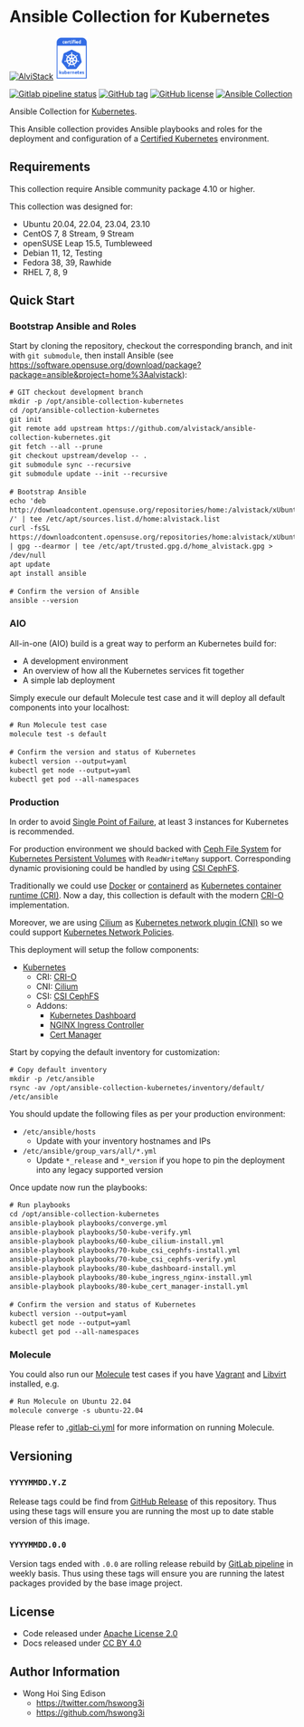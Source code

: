 # Ansible Collection for Kubernetes

<a href="https://alvistack.com" title="AlviStack" target="_blank"><img src="/alvistack.svg" height="75" alt="AlviStack"></a>
<a href="https://landscape.cncf.io/?selected=alvi-stack-ansible-collection-for-kubernetes" title="Certified Kubernetes" target="_blank"><img src="https://github.com/cncf/artwork/blob/master/projects/kubernetes/certified-kubernetes/versionless/color/certified-kubernetes-color.svg" height="75" alt="Certified Kubernetes"></a>

[![Gitlab pipeline
status](https://img.shields.io/gitlab/pipeline/alvistack/ansible-collection-kubernetes/master)](https://gitlab.com/alvistack/ansible-collection-kubernetes/-/pipelines)
[![GitHub
tag](https://img.shields.io/github/tag/alvistack/ansible-collection-kubernetes.svg)](https://github.com/alvistack/ansible-collection-kubernetes/tags)
[![GitHub
license](https://img.shields.io/github/license/alvistack/ansible-collection-kubernetes.svg)](https://github.com/alvistack/ansible-collection-kubernetes/blob/master/LICENSE)
[![Ansible
Collection](https://img.shields.io/badge/galaxy-alvistack.kubernetes-blue.svg)](https://galaxy.ansible.com/alvistack/kubernetes)

Ansible Collection for
[Kubernetes](https://github.com/kubernetes/kubernetes).

This Ansible collection provides Ansible playbooks and roles for the
deployment and configuration of a [Certified
Kubernetes](https://www.cncf.io/certification/software-conformance/)
environment.

## Requirements

This collection require Ansible community package 4.10 or higher.

This collection was designed for:

-   Ubuntu 20.04, 22.04, 23.04, 23.10
-   CentOS 7, 8 Stream, 9 Stream
-   openSUSE Leap 15.5, Tumbleweed
-   Debian 11, 12, Testing
-   Fedora 38, 39, Rawhide
-   RHEL 7, 8, 9

## Quick Start

### Bootstrap Ansible and Roles

Start by cloning the repository, checkout the corresponding branch, and
init with `git submodule`, then install Ansible (see
<https://software.opensuse.org/download/package?package=ansible&project=home%3Aalvistack>):

    # GIT checkout development branch
    mkdir -p /opt/ansible-collection-kubernetes
    cd /opt/ansible-collection-kubernetes
    git init
    git remote add upstream https://github.com/alvistack/ansible-collection-kubernetes.git
    git fetch --all --prune
    git checkout upstream/develop -- .
    git submodule sync --recursive
    git submodule update --init --recursive

    # Bootstrap Ansible
    echo 'deb http://downloadcontent.opensuse.org/repositories/home:/alvistack/xUbuntu_22.04/ /' | tee /etc/apt/sources.list.d/home:alvistack.list
    curl -fsSL https://downloadcontent.opensuse.org/repositories/home:alvistack/xUbuntu_22.04/Release.key | gpg --dearmor | tee /etc/apt/trusted.gpg.d/home_alvistack.gpg > /dev/null
    apt update
    apt install ansible

    # Confirm the version of Ansible
    ansible --version

### AIO

All-in-one (AIO) build is a great way to perform an Kubernetes build
for:

-   A development environment
-   An overview of how all the Kubernetes services fit together
-   A simple lab deployment

Simply execule our default Molecule test case and it will deploy all
default components into your localhost:

    # Run Molecule test case
    molecule test -s default

    # Confirm the version and status of Kubernetes
    kubectl version --output=yaml
    kubectl get node --output=yaml
    kubectl get pod --all-namespaces

### Production

In order to avoid [Single Point of
Failure](https://en.wikipedia.org/wiki/Single_point_of_failure), at
least 3 instances for Kubernetes is recommended.

For production environment we should backed with [Ceph File
System](https://docs.ceph.com/docs/master/cephfs/) for [Kubernetes
Persistent
Volumes](https://kubernetes.io/docs/concepts/storage/persistent-volumes/)
with `ReadWriteMany` support. Corresponding dynamic provisioning could
be handled by using [CSI CephFS](https://github.com/ceph/ceph-csi).

Traditionally we could use
[Docker](https://kubernetes.io/docs/setup/production-environment/container-runtimes/#docker)
or
[containerd](https://kubernetes.io/docs/setup/production-environment/container-runtimes/#containerd)
as [Kubernetes container runtime
(CRI)](https://kubernetes.io/blog/2016/12/container-runtime-interface-cri-in-kubernetes/).
Now a day, this collection is default with the modern
[CRI-O](https://kubernetes.io/docs/setup/production-environment/container-runtimes/#cri-o)
implementation.

Moreover, we are using [Cilium](https://cilium.io/) as [Kubernetes
network plugin
(CNI)](https://kubernetes.io/docs/concepts/extend-kubernetes/compute-storage-net/network-plugins/)
so we could support [Kubernetes Network
Policies](https://kubernetes.io/docs/concepts/services-networking/network-policies/).

This deployment will setup the follow components:

-   [Kubernetes](https://kubernetes.io/)
    -   CRI: [CRI-O](https://github.com/cri-o/cri-o)
    -   CNI: [Cilium](https://github.com/cilium/cilium)
    -   CSI: [CSI CephFS](https://github.com/ceph/ceph-csi)
    -   Addons:
        -   [Kubernetes
            Dashboard](https://github.com/kubernetes/dashboard)
        -   [NGINX Ingress
            Controller](https://github.com/kubernetes/ingress-nginx)
        -   [Cert Manager](https://github.com/jetstack/cert-manager)

Start by copying the default inventory for customization:

    # Copy default inventory
    mkdir -p /etc/ansible
    rsync -av /opt/ansible-collection-kubernetes/inventory/default/ /etc/ansible

You should update the following files as per your production
environment:

-   `/etc/ansible/hosts`
    -   Update with your inventory hostnames and IPs
-   `/etc/ansible/group_vars/all/*.yml`
    -   Update `*_release` and `*_version` if you hope to pin the
        deployment into any legacy supported version

Once update now run the playbooks:

    # Run playbooks
    cd /opt/ansible-collection-kubernetes
    ansible-playbook playbooks/converge.yml
    ansible-playbook playbooks/50-kube-verify.yml
    ansible-playbook playbooks/60-kube_cilium-install.yml
    ansible-playbook playbooks/70-kube_csi_cephfs-install.yml
    ansible-playbook playbooks/70-kube_csi_cephfs-verify.yml
    ansible-playbook playbooks/80-kube_dashboard-install.yml
    ansible-playbook playbooks/80-kube_ingress_nginx-install.yml
    ansible-playbook playbooks/80-kube_cert_manager-install.yml

    # Confirm the version and status of Kubernetes
    kubectl version --output=yaml
    kubectl get node --output=yaml
    kubectl get pod --all-namespaces

### Molecule

You could also run our
[Molecule](https://molecule.readthedocs.io/en/stable/) test cases if you
have [Vagrant](https://www.vagrantup.com/) and
[Libvirt](https://libvirt.org/) installed, e.g.

    # Run Molecule on Ubuntu 22.04
    molecule converge -s ubuntu-22.04

Please refer to [.gitlab-ci.yml](.gitlab-ci.yml) for more information on
running Molecule.

## Versioning

### `YYYYMMDD.Y.Z`

Release tags could be find from [GitHub
Release](https://github.com/alvistack/ansible-collection-kubernetes/tags)
of this repository. Thus using these tags will ensure you are running
the most up to date stable version of this image.

### `YYYYMMDD.0.0`

Version tags ended with `.0.0` are rolling release rebuild by [GitLab
pipeline](https://gitlab.com/alvistack/ansible-collection-kubernetes/-/pipelines)
in weekly basis. Thus using these tags will ensure you are running the
latest packages provided by the base image project.

## License

-   Code released under [Apache License 2.0](LICENSE)
-   Docs released under [CC BY
    4.0](http://creativecommons.org/licenses/by/4.0/)

## Author Information

-   Wong Hoi Sing Edison
    -   <https://twitter.com/hswong3i>
    -   <https://github.com/hswong3i>

